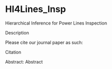 # HI4Lines_Insp
Hierarchical Inference for Power Lines Inspection

Description

Please cite our journal paper as such:

Citation

Abstract: Abstract
